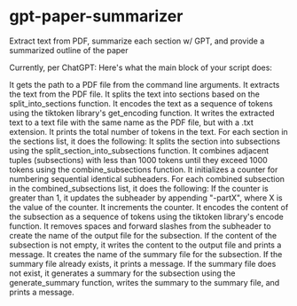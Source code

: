 # gpt-paper-summarizer
Extract text from PDF, summarize each section w/ GPT, and provide a summarized outline of the paper

Currently, per ChatGPT:
Here's what the main block of your script does:

It gets the path to a PDF file from the command line arguments.
It extracts the text from the PDF file.
It splits the text into sections based on the split_into_sections function.
It encodes the text as a sequence of tokens using the tiktoken library's get_encoding function.
It writes the extracted text to a text file with the same name as the PDF file, but with a .txt extension.
It prints the total number of tokens in the text.
For each section in the sections list, it does the following:
It splits the section into subsections using the split_section_into_subsections function.
It combines adjacent tuples (subsections) with less than 1000 tokens until they exceed 1000 tokens using the combine_subsections function.
It initializes a counter for numbering sequential identical subheaders.
For each combined subsection in the combined_subsections list, it does the following:
If the counter is greater than 1, it updates the subheader by appending "-partX", where X is the value of the counter.
It increments the counter.
It encodes the content of the subsection as a sequence of tokens using the tiktoken library's encode function.
It removes spaces and forward slashes from the subheader to create the name of the output file for the subsection.
If the content of the subsection is not empty, it writes the content to the output file and prints a message.
It creates the name of the summary file for the subsection.
If the summary file already exists, it prints a message.
If the summary file does not exist, it generates a summary for the subsection using the generate_summary function, writes the summary to the summary file, and prints a message.

